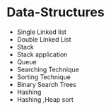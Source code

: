 # Data-Structures


* Single Linked list
* Double Linked List
* Stack
* Stack application
* Queue
* Searching Technique
* Sorting Technique
* Binary Search Trees
* Hashing
* Hashing ,Heap sort
